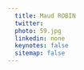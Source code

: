 ```yaml
---
  title: Maud ROBIN
  twitter: 
  photo: 59.jpg
  linkedin: none
  keynotes: false
  sitemap: false
---
```


